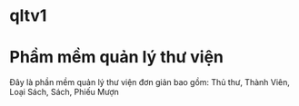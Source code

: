 # qltv1
# Phầm mềm quản lý thư viện

Đây là phần mềm quản lý thư viện đơn giản bao gồm: Thủ thư, Thành Viên, Loại Sách, Sách, Phiếu Mượn
